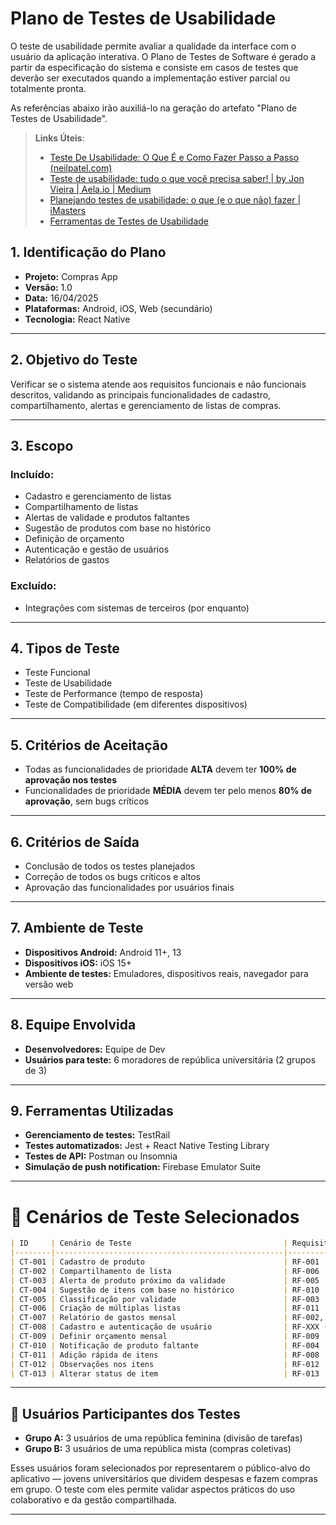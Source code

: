 # Plano de Testes de Usabilidade

O teste de usabilidade permite avaliar a qualidade da interface com o usuário da aplicação interativa. O Plano de Testes de Software é gerado a partir da especificação do sistema e consiste em casos de testes que deverão ser executados quando a implementação estiver parcial ou totalmente pronta.

As referências abaixo irão auxiliá-lo na geração do artefato "Plano de Testes de Usabilidade".

> **Links Úteis**:
> - [Teste De Usabilidade: O Que É e Como Fazer Passo a Passo (neilpatel.com)](https://neilpatel.com/br/blog/teste-de-usabilidade/)
> - [Teste de usabilidade: tudo o que você precisa saber! | by Jon Vieira | Aela.io | Medium](https://medium.com/aela/teste-de-usabilidade-o-que-voc%C3%AA-precisa-saber-39a36343d9a6/)
> - [Planejando testes de usabilidade: o que (e o que não) fazer | iMasters](https://imasters.com.br/design-ux/planejando-testes-de-usabilidade-o-que-e-o-que-nao-fazer/)
> - [Ferramentas de Testes de Usabilidade](https://www.usability.gov/how-to-and-tools/resources/templates.html)

## 1. Identificação do Plano
- **Projeto:** Compras App  
- **Versão:** 1.0  
- **Data:** 16/04/2025  
- **Plataformas:** Android, iOS, Web (secundário)  
- **Tecnologia:** React Native  

---

## 2. Objetivo do Teste
Verificar se o sistema atende aos requisitos funcionais e não funcionais descritos, validando as principais funcionalidades de cadastro, compartilhamento, alertas e gerenciamento de listas de compras.

---

## 3. Escopo

### Incluído:
- Cadastro e gerenciamento de listas  
- Compartilhamento de listas  
- Alertas de validade e produtos faltantes  
- Sugestão de produtos com base no histórico  
- Definição de orçamento  
- Autenticação e gestão de usuários  
- Relatórios de gastos

### Excluído:
- Integrações com sistemas de terceiros (por enquanto)  

---

## 4. Tipos de Teste
- Teste Funcional  
- Teste de Usabilidade  
- Teste de Performance (tempo de resposta)  
- Teste de Compatibilidade (em diferentes dispositivos)  

---

## 5. Critérios de Aceitação
- Todas as funcionalidades de prioridade **ALTA** devem ter **100% de aprovação nos testes**  
- Funcionalidades de prioridade **MÉDIA** devem ter pelo menos **80% de aprovação**, sem bugs críticos

---

## 6. Critérios de Saída
- Conclusão de todos os testes planejados  
- Correção de todos os bugs críticos e altos  
- Aprovação das funcionalidades por usuários finais  

---

## 7. Ambiente de Teste
- **Dispositivos Android:** Android 11+, 13  
- **Dispositivos iOS:** iOS 15+  
- **Ambiente de testes:** Emuladores, dispositivos reais, navegador para versão web  

---

## 8. Equipe Envolvida
- **Desenvolvedores:** Equipe de Dev  
- **Usuários para teste:** 6 moradores de república universitária (2 grupos de 3)

---

## 9. Ferramentas Utilizadas
- **Gerenciamento de testes:** TestRail  
- **Testes automatizados:** Jest + React Native Testing Library  
- **Testes de API:** Postman ou Insomnia
- **Simulação de push notification:** Firebase Emulator Suite  

---

# 🧪 Cenários de Teste Selecionados

```markdown
| ID     | Cenário de Teste                                  | Requisitos Relacionados       | Descrição                                                                 |
|--------|---------------------------------------------------|-------------------------------|---------------------------------------------------------------------------|
| CT-001 | Cadastro de produto                               | RF-001                        | Usuário cadastra um novo produto com nome, categoria, quantidade e validade. |
| CT-002 | Compartilhamento de lista                         | RF-006                        | Usuário compartilha uma lista com outro usuário da república.            |
| CT-003 | Alerta de produto próximo da validade             | RF-005                        | Usuário recebe notificação push sobre item que vence em 2 dias.          |
| CT-004 | Sugestão de itens com base no histórico           | RF-010                        | Usuário digita “le” e o app sugere “leite” baseado em compras anteriores.|
| CT-005 | Classificação por validade                        | RF-003                        | Lista é ordenada automaticamente com base na data de validade.           |
| CT-006 | Criação de múltiplas listas                       | RF-011                        | Usuário cria uma lista chamada “Feira” e outra chamada “Supermercado”.   |
| CT-007 | Relatório de gastos mensal                        | RF-002, RF-007                | App exibe relatório com totais gastos por categoria e por mês.           |
| CT-008 | Cadastro e autenticação de usuário                | RF-XXX (implícito)            | Novo usuário se cadastra com e-mail e senha e faz login com sucesso.     |
| CT-009 | Definir orçamento mensal                          | RF-009                        | Usuário define limite de R$300/mês e recebe aviso ao ultrapassar.        |
| CT-010 | Notificação de produto faltante                   | RF-004                        | App alerta que o estoque de arroz está zerado.                           |
| CT-011 | Adição rápida de itens                            | RF-008                        | Usuário toca em "Adicionar rápido", digita e item é incluído instantaneamente. |
| CT-012 | Observações nos itens                             | RF-012                        | Usuário adiciona nota: “Leite desnatado, marca X” em um item.            |
| CT-013 | Alterar status de item                            | RF-013                        | Usuário marca “comprado” em item da lista e visual vê mudança de status. |
```

---

## 👥 Usuários Participantes dos Testes

- **Grupo A:** 3 usuários de uma república feminina (divisão de tarefas)  
- **Grupo B:** 3 usuários de uma república mista (compras coletivas)  

Esses usuários foram selecionados por representarem o público-alvo do aplicativo — jovens universitários que dividem despesas e fazem compras em grupo. O teste com eles permite validar aspectos práticos do uso colaborativo e da gestão compartilhada.

---


